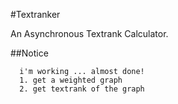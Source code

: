 #Textranker

An Asynchronous Textrank Calculator.

##Notice
```
  i'm working ... almost done!
  1. get a weighted graph
  2. get textrank of the graph
```
